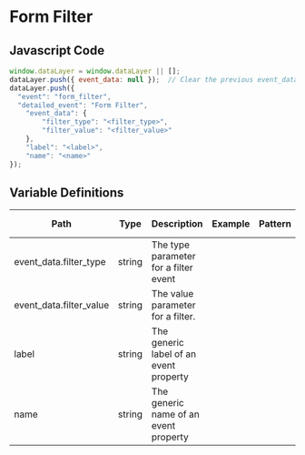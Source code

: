# Form Filter

### 

## Javascript Code
```js
window.dataLayer = window.dataLayer || [];
dataLayer.push({ event_data: null });  // Clear the previous event_data object.
dataLayer.push({
  "event": "form_filter",
  "detailed_event": "Form Filter",
    "event_data": {
        "filter_type": "<filter_type>",
        "filter_value": "<filter_value>"
    },
    "label": "<label>",
    "name": "<name>"
});
```

## Variable Definitions

|Path|Type|Description|Example|Pattern|Min Length|Max Length|Minimum|Maximum|Multiple Of|
| --- | --- | --- | --- | --- | --- | --- | --- | --- | --- |
|event_data.filter_type|string|The type parameter for a filter event||||||||
|event_data.filter_value|string|The value parameter for a filter.||||||||
|label|string|The generic label of an event property||||||||
|name|string|The generic name of an event property||||||||




